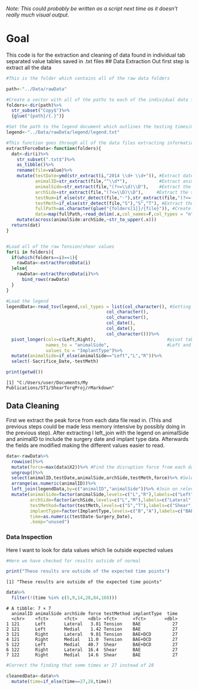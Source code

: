 *Note: This could probably be written as a script next time as it
doesn’t really much visual output.*

# Goal

This code is for the extraction and cleaning of data found in individual
tab separated value tables saved in .txt files \## Data Extraction Out
first step is extract all the data

``` r
#This is the folder which contains all of the raw data folders

path<-"../Data/rawData"

#Create a vector with all of the paths to each of the individual data folders which have Copy at the end of their name
folders<-dir(path)%>%
  str_subset("Copy$")%>%
  {glue("{path}/{.}")}

#Set the path to the legend document which outlines the testing times/methods and implant types for each animal
legend<-"../Data/rawData/legend/legend.txt"

#This function goes through all of the data files extracting information such as animalID, date of testing, side, and testing method
extractForceData<-function(folders){
  dat<-dir(i)%>%
    str_subset(".txt$")%>%
    as_tibble()%>%
    rename(file=value)%>%
    mutate(testDate=ymd(str_extract(i,"2014 \\d+ \\d+")), #Extract date of testing
           animalID=str_extract(file,"^\\d*"),            #Extract animal ID
           animalSide=str_extract(file,"(?<=\\d)\\D"),    #Extract the side of the animal tested (L/R)
           archSide=str_extract(file,"(?<=\\D)\\D"),     #Extract the side of the arch tested (L/M)
           testNum=if_else(str_detect(file,"-"),str_extract(file,"(?<=-)\\d"),"1"), #Extract which test the implant failed on
           testMeth=if_else(str_detect(file,"S"),"S","T"), #Extract the method of testing
           fullPath=as.character(glue("{folders[1]}/{file}")), #Create the full path
           data=map(fullPath,~read_delim(.x,col_names=F,col_types = "n",delim="\t")))%>% #Extract the data from the file
    mutate(across(animalSide:archSide,~str_to_upper(.x)))
  return(dat)
}


#Load all of the raw Tension/shear values
for(i in folders){
  if(which(folders==i)==1){
    rawData<-extractForceData(i)
  }else{
    rawData<-extractForceData(i)%>%
      bind_rows(rawData)
  }
}

#Load the legend
legendData<-read_tsv(legend,col_types = list(col_character(), #Setting all of the column types
                                      col_character(),
                                      col_character(),
                                      col_date(),
                                      col_date(),
                                      col_character()))%>%
  pivot_longer(cols=c(Left,Right),                           #pivot table longer creating individual rows for 
               names_to = "animalSide",                      #Left and Right Sides
               values_to = "ImplantType")%>%
  mutate(animalSide=if_else(animalSide=="Left","L","R"))%>% 
  select(-Sacrifice_Date,-testMeth)

print(getwd())
```

    [1] "C:/Users/user/Documents/My Publications/ST1/ShearTorqProj/rMarkdown"

## Data Cleaning

First we extract the peak force from each data file read in. (This and
previous steps could be made less memory intensive by possibly doing in
the previous step). After extracting I left_join with the legend on
animalSide and animalID to include the surgery date and implant type
data. Afterwards the fields are modified making the different values
easier to read.

``` r
data<-rawData%>%
  rowwise()%>%
  mutate(force=max(data$X2))%>% #Find the disruption force from each dataset (due to rowwise above)
  ungroup()%>%
  select(animalID,testDate,animalSide,archSide,testMeth,force)%>% #Select relevant fields
  arrange(as.numeric(animalID))%>%
  left_join(legendData,by=c("animalID","animalSide"))%>% #Join on relevant fields
  mutate(animalSide=factor(animalSide,levels=c("L","R"),labels=c("Left","Right")), #Re-factored names to make more readable
         archSide=factor(archSide,levels=c("L","M"),labels=c("Lateral","Medial")),
         testMethod=factor(testMeth,levels=c("S","T"),labels=c("Shear","Tension")),
         implantType=factor(ImplantType,levels=c("B","A"),labels=c("BAE+DCD","BAE")),
         time=as.numeric(testDate-Surgery_Date),         
         .keep="unused")
```

### Data Inspection

Here I want to look for data values which lie outside expected values

``` r
#Here we have checked for results outside of normal

print("These results are outside of the expected time points")
```

    [1] "These results are outside of the expected time points"

``` r
data%>%
  filter(!(time %in% c(5,9,14,28,84,168)))
```

    # A tibble: 7 × 7
      animalID animalSide archSide force testMethod implantType  time
      <chr>    <fct>      <fct>    <dbl> <fct>      <fct>       <dbl>
    1 121      Left       Lateral   3.81 Tension    BAE            27
    2 121      Left       Medial    1.42 Tension    BAE            27
    3 121      Right      Lateral   9.81 Tension    BAE+DCD        27
    4 121      Right      Medial   11.0  Tension    BAE+DCD        27
    5 122      Left       Medial   40.7  Shear      BAE+DCD        27
    6 122      Right      Lateral  16.4  Shear      BAE            27
    7 122      Right      Medial   14.6  Shear      BAE            27

``` r
#Correct the finding that some times ar 27 instead of 28

cleanedData<-data%>%
  mutate(time=if_else(time==27,28,time))
```
